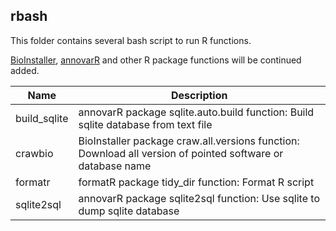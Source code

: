 ## rbash

This folder contains several bash script to run R functions.

[BioInstaller](https://github.com/JhuangLab/BioInstaller), [annovarR](https://github.com/JhuangLab/annovarR) and other R package functions will be continued added.

|Name|Description|
|---|---|
|build_sqlite| annovarR package sqlite.auto.build function: Build sqlite database from text file
|crawbio| BioInstaller package craw.all.versions function: Download all version of pointed software or database name
|formatr| formatR package tidy_dir function: Format R script
|sqlite2sql| annovarR package sqlite2sql function: Use sqlite to dump sqlite database 
